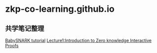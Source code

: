 # zkp-co-learning.github.io

## 共学笔记整理
[BabySNARK tutorial](https://github.com/zkp-co-learning/zkp-co-learn/blob/main/zk-everything/BabySNARK%20tutorial.md)
[Lecture1:Introduction to Zero knowledge Interactive Proofs](https://github.com/zkp-co-learning/zkp-co-learn/blob/main/zk-everything/zk-learning-miles/Lecture1%3AOverview%20about%20Zeroknowledge.md)
